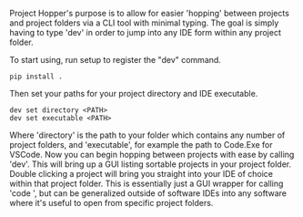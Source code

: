 Project Hopper's purpose is to allow for easier 'hopping' between projects and project folders via a CLI tool with minimal typing. The goal is simply having to type 'dev' in order to jump into any IDE form within any project folder.

To start using, run setup to register the "dev" command.

```console
pip install .
```

Then set your paths for your project directory and IDE executable.

```console
dev set directory <PATH>
dev set executable <PATH>
```

Where 'directory' is the path to your folder which contains any number of project folders, and 'executable', for example the path to Code.Exe for VSCode. Now you can begin hopping between projects with ease by calling 'dev'. This will bring up a GUI listing sortable projects in your project folder. Double clicking a project will bring you straight into your IDE of choice within that project folder. This is essentially just a GUI wrapper for calling 'code <PATH>', but can be generalized outside of software IDEs into any software where it's useful to open from specific project folders.